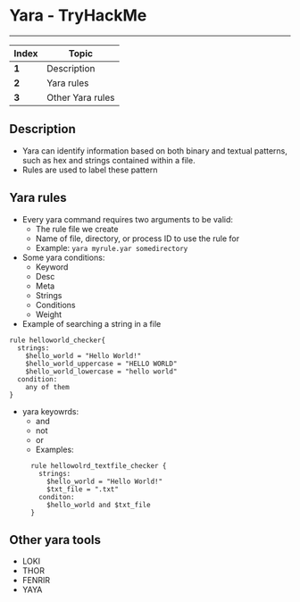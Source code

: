 # Yara - TryHackMe
___
Index | Topic
--- | ---
**1** | Description
**2** | Yara rules
**3** | Other Yara rules


## Description

- Yara can identify information based on both binary and textual patterns, such as hex and strings contained within a file.
- Rules are used to label these pattern

## Yara rules

- Every yara command requires two arguments to be valid:
  - The rule file we create
  - Name of file, directory, or process ID to use the rule for
  - Example: `yara myrule.yar somedirectory`
- Some yara conditions:
  - Keyword
  - Desc
  - Meta
  - Strings
  - Conditions
  - Weight
- Example of searching a string in a file
```yar
rule helloworld_checker{
  strings:
    $hello_world = "Hello World!"
    $hello_world_uppercase = "HELLO WORLD"
    $hello_world_lowercase = "hello world"
  condition:
    any of them
}
```
- yara keyowrds:
  - and
  - not
  - or
  - Examples:
  ```yara
    rule hellowolrd_textfile_checker {
      strings:
        $hello_world = "Hello World!"
        $txt_file = ".txt"
      conditon:
        $hello_world and $txt_file
    }
  ```

## Other yara tools

- LOKI
- THOR
- FENRIR
- YAYA